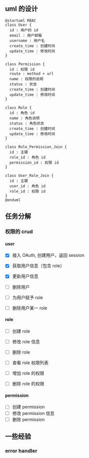 ## uml 的设计

```puml
@startuml RBAC
class User {
  id : 用户的 id
  email : 用户邮箱
  username : 用户名
  create_time : 创建时间
  update_time : 修改时间
}

class Permission {
  id : 权限 id
  route : method + url
  name : 权限的说明
  status : 状态
  create_time : 创建时间
  update_time : 修改时间
}

class Role {
  id : 角色 id
  name : 角色说明
  status : 角色状态
  create_time : 创建时间
  update_time : 修改时间
}

class Role_Permission_Join {
  id : 主键
  role_id : 角色 id
  permission_id : 权限 id
}

class User_Role_Join {
  id : 主键
  user_id : 角色 id
  role_id : 权限 id
}
@enduml
```

## 任务分解

### 权限的 crud

#### user

- [x] 接入 OAuth, 创建用户，返回 session
- [x] 获取用户信息（包含 role）
- [x] 更新用户信息
- [ ] 删除用户
  

- [ ] 为用户赋予 role
- [ ] 删除用户某一 role

#### role

- [ ] 创建 role
- [ ] 修改 role 信息
- [ ] 删除 role
  

- [ ] 查看 role 权限列表
- [ ] 增加 role 的权限
- [ ] 删除 role 的权限

#### permission

- [ ] 创建 permission
- [ ] 修改 permission 信息
- [ ] 删除 permission

## 一些经验

### error handler

